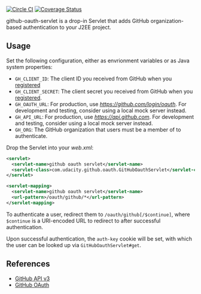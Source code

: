 [![Circle CI](https://circleci.com/gh/udacity/github-oauth-servlet.svg?style=svg)](https://circleci.com/gh/udacity/github-oauth-servlet)
[![Coverage Status](https://coveralls.io/repos/udacity/github-oauth-servlet/badge.svg?branch=master&service=github)](https://coveralls.io/github/udacity/github-oauth-servlet?branch=master)

github-oauth-servlet is a drop-in Servlet that adds GitHub
organization-based authentication to your J2EE project.

## Usage

Set the following configuration, either as envrionment variables or as
Java system properties:

* `GH_CLIENT_ID`: The client ID you received from GitHub when you
  [registered](https://github.com/settings/applications/new)
* `GH_CLIENT_SECRET`: The client secret you received from GitHub when
  you [registered](https://github.com/settings/applications/new).
* `GH_OAUTH_URL`: For production, use *https://github.com/login/oauth*.
  For development and testing, consider using a local mock server
  instead.
* `GH_API_URL`: For production, use *https://api.github.com*.  For
  development and testing, consider using a local mock server instead.
* `GH_ORG`: The GitHub organization that users must be a member of to
  authenticate.

Drop the Servlet into your *web.xml*:

```xml
<servlet>
  <servlet-name>github oauth servlet</servlet-name>
  <servlet-class>com.udacity.github.oauth.GitHubOauthServlet</servlet-class>
</servlet>

<servlet-mapping>
  <servlet-name>github oauth servlet</servlet-name>
  <url-pattern>/oauth/github/*</url-pattern>
</servlet-mapping>
```

To authenticate a user, redirect them to `/oauth/github[/$continue]`,
where `$continue` is a URI-encoded URL to redirect to after successful
authentication.

Upon successful authentication, the `auth-key` cookie will be set, with
which the user can be looked up via `GitHubOauthServlet#get`.
 
## References

* [GitHub API v3](https://developer.github.com/v3/)
* [GitHub OAuth](https://developer.github.com/v3/oauth/)
